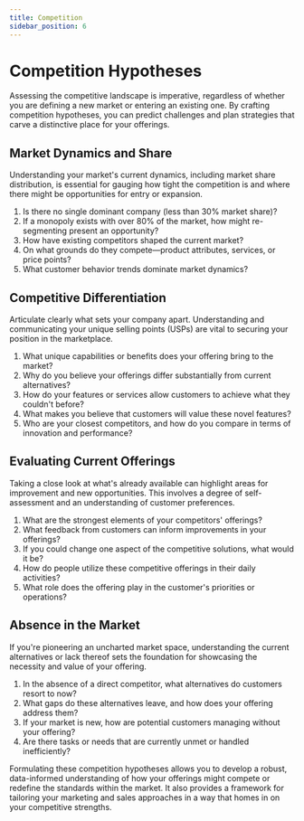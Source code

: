 ```yaml
---
title: Competition
sidebar_position: 6
---
```


# Competition Hypotheses

Assessing the competitive landscape is imperative, regardless of whether you are
defining a new market or entering an existing one. By crafting competition
hypotheses, you can predict challenges and plan strategies that carve a
distinctive place for your offerings.

## Market Dynamics and Share

Understanding your market's current dynamics, including market share
distribution, is essential for gauging how tight the competition is and where
there might be opportunities for entry or expansion.

1. Is there no single dominant company (less than 30% market share)?
1. If a monopoly exists with over 80% of the market, how might re-segmenting
   present an opportunity?
1. How have existing competitors shaped the current market?
1. On what grounds do they compete—product attributes, services, or price
   points?
1. What customer behavior trends dominate market dynamics?

## Competitive Differentiation

Articulate clearly what sets your company apart. Understanding and communicating
your unique selling points (USPs) are vital to securing your position in the
marketplace.

1. What unique capabilities or benefits does your offering bring to the market?
1. Why do you believe your offerings differ substantially from current
   alternatives?
1. How do your features or services allow customers to achieve what they
   couldn't before?
1. What makes you believe that customers will value these novel features?
1. Who are your closest competitors, and how do you compare in terms of
   innovation and performance?

## Evaluating Current Offerings

Taking a close look at what's already available can highlight areas for
improvement and new opportunities. This involves a degree of self-assessment and
an understanding of customer preferences.

1. What are the strongest elements of your competitors' offerings?
1. What feedback from customers can inform improvements in your offerings?
1. If you could change one aspect of the competitive solutions, what would it
   be?
1. How do people utilize these competitive offerings in their daily activities?
1. What role does the offering play in the customer's priorities or operations?

## Absence in the Market

If you're pioneering an uncharted market space, understanding the current
alternatives or lack thereof sets the foundation for showcasing the necessity
and value of your offering.

1. In the absence of a direct competitor, what alternatives do customers resort
   to now?
1. What gaps do these alternatives leave, and how does your offering address
   them?
1. If your market is new, how are potential customers managing without your
   offering?
1. Are there tasks or needs that are currently unmet or handled inefficiently?

Formulating these competition hypotheses allows you to develop a robust,
data-informed understanding of how your offerings might compete or redefine the
standards within the market. It also provides a framework for tailoring your
marketing and sales approaches in a way that homes in on your competitive
strengths.
